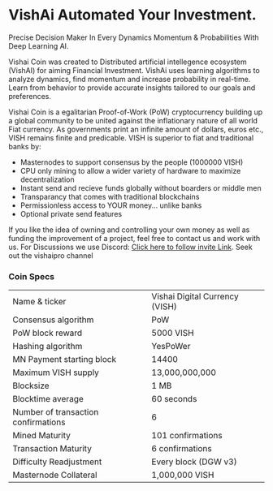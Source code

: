  
 VishAi Automated Your Investment.
=====================================
Precise Decision Maker In Every Dynamics Momentum & Probabilities With Deep Learning AI.

Vishai Coin was created to Distributed artificial intellegence ecosystem (VishAI) for aiming Financial Investment. VishAi uses learning algorithms to analyze dynamics, find momentum and increase probability in real-time. Learn from behavior to provide accurate insights tailored to our goals and preferences.


Vishai Coin is a egalitarian Proof-of-Work (PoW) cryptocurrency building up a global community to be united against the inflationary nature of all world Fiat currency. As governments print an infinite amount of dollars, euros etc., VISH remains finite and predicable.  VISH is superior to fiat and traditional banks by:
- Masternodes to support consensus by the people (1000000 VISH)
- CPU only mining to allow a wider variety of hardware to maximize decentralization
- Instant send and recieve funds globally without boarders or middle men
- Transparancy that comes with traditional blockchains
- Permissionless access to YOUR money... unlike banks
- Optional private send features 

If you like the idea of owning and controlling your own money as well as funding the improvement of a project, feel free to contact us and work with us. For Discussions we use Discord: [Click here to follow invite Link](https://discord.gg/tSnybKA8).  Seek out the vishaipro channel

### Coin Specs

<table>
<tr><td>Name & ticker</td><td>Vishai Digital Currency (VISH)</td></tr>
<tr><td>Consensus algorithm</td><td>PoW</td></tr>
<tr><td>PoW block reward</td><td>5000 VISH</td></tr>
<tr><td>Hashing algorithm</td><td>YesPoWer</td></tr>
<tr><td>MN Payment starting block</td><td>14400</td></tr>
<tr><td>Maximum VISH supply</td><td>13,000,000,000</td></tr>
<tr><td>Blocksize</td><td>1 MB</td></tr>
<tr><td>Blocktime average</td><td>60 seconds</td></tr>
<tr><td>Number of transaction confirmations</td><td>6</td></tr>
<tr><td>Mined Maturity</td><td>101 confirmations</td></tr>
<tr><td>Transaction Maturity</td><td>6 confirmations</td></tr>
<tr><td>Difficulty Readjustment</td><td>Every block (DGW v3)</td></tr>
<tr><td>Masternode Collateral</td><td>1,000,000 VISH</td></tr> 
</table>
